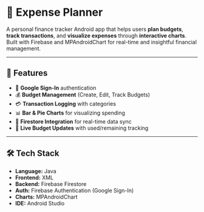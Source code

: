 # 💸 Expense Planner

A personal finance tracker Android app that helps users **plan budgets**, **track transactions**, and **visualize expenses** through **interactive charts**. Built with Firebase and MPAndroidChart for real-time and insightful financial management.

---

## 🚀 Features

- 🔐 **Google Sign-In** authentication
- 💰 **Budget Management** (Create, Edit, Track Budgets)
- 💳 **Transaction Logging** with categories
- 📊 **Bar & Pie Charts** for visualizing spending
- 📁 **Firestore Integration** for real-time data sync
- 🔄 **Live Budget Updates** with used/remaining tracking

---

## 🛠️ Tech Stack

- **Language:** Java
- **Frontend:** XML
- **Backend:** Firebase Firestore
- **Auth:** Firebase Authentication (Google Sign-In)
- **Charts:** MPAndroidChart
- **IDE:** Android Studio